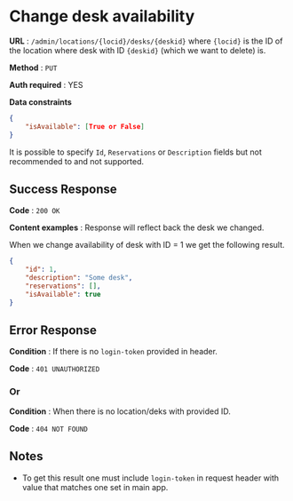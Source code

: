 # Change desk availability

**URL** : `/admin/locations/{locid}/desks/{deskid}` where `{locid}` is the ID of the location where desk with ID `{deskid}` (which we want to delete) is.

**Method** : `PUT`

**Auth required** : YES

**Data constraints**

```json
{
    "isAvailable": [True or False]
}
```

It is possible to specify `Id`, `Reservations` or `Description` fields but not recommended to and not supported.


## Success Response

**Code** : `200 OK`

**Content examples** : Response will reflect back the desk we changed.

When we change availability of desk with ID = 1 we get the following result.
```json
{
    "id": 1,
    "description": "Some desk",
    "reservations": [],
    "isAvailable": true
}
```

## Error Response

**Condition** : If there is no `login-token` provided in header.

**Code** : `401 UNAUTHORIZED`

### Or

**Condition** : When there is no location/deks with provided ID.

**Code** : `404 NOT FOUND`

## Notes

* To get this result one must include `login-token` in request header with value that matches one set in main app.  